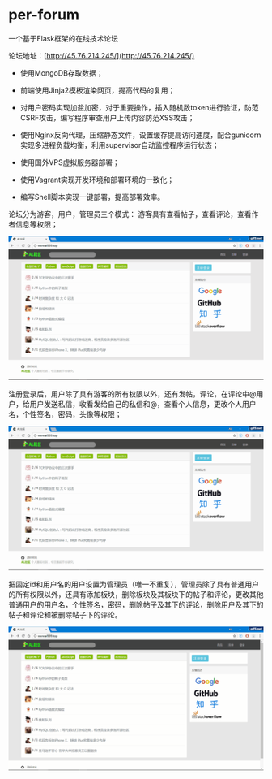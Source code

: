 # per-forum
一个基于Flask框架的在线技术论坛

论坛地址：[http://45.76.214.245/](http://45.76.214.245/)

- 使用MongoDB存取数据；

- 前端使用Jinja2模板渲染网页，提高代码的复用；

- 对用户密码实现加盐加密，对于重要操作，插入随机数token进行验证，防范CSRF攻击，编写程序审查用户上传内容防范XSS攻击；

- 使用Nginx反向代理，压缩静态文件，设置缓存提高访问速度，配合gunicorn实现多进程负载均衡，利用supervisor自动监控程序运行状态；

- 使用国外VPS虚拟服务器部署；

- 使用Vagrant实现开发环境和部署环境的一致化；

- 编写Shell脚本实现一键部署，提高部署效率。

论坛分为游客，用户，管理员三个模式：
游客具有查看帖子，查看评论，查看作者信息等权限；

![image](https://github.com/QAQAL/per-forum/blob/master/demo/visit.gif)

注册登录后，用户除了具有游客的所有权限以外，还有发帖，评论，在评论中@用户，给用户发送私信，收看发给自己的私信和@，查看个人信息，更改个人用户名，个性签名，密码，头像等权限；

![image](https://github.com/QAQAL/per-forum/blob/master/demo/user.gif)

把固定id和用户名的用户设置为管理员（唯一不重复），管理员除了具有普通用户的所有权限以外，还具有添加板块，删除板块及其板块下的帖子和评论，更改其他普通用户的用户名，个性签名，密码，删除帖子及其下的评论，删除用户及其下的帖子和评论和被删除帖子下的评论。

![image](https://github.com/QAQAL/per-forum/blob/master/demo/admin.gif)
